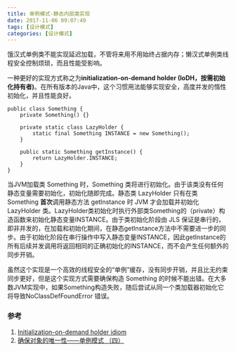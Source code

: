 ```yaml
---
title: 单例模式-静态内部类实现
date: 2017-11-06 09:07:49
tags: [设计模式]
categories: [设计模式]
---
```


饿汉式单例类不能实现延迟加载，不管将来用不用始终占据内存；懒汉式单例类线程安全控制烦琐，而且性能受影响。

一种更好的实现方式称之为**initialization-on-demand holder (IoDH，按需初始化持有者)**。在所有版本的Java中，这个习惯用法能够实现安全，高度并发的惰性初始化，并且性能良好。

```
public class Something {
    private Something() {}

    private static class LazyHolder {
        static final Something INSTANCE = new Something();
    }

    public static Something getInstance() {
        return LazyHolder.INSTANCE;
    }
}
```

当JVM加载类 Something 时，Something 类将进行初始化。由于该类没有任何静态变量需要初始化，初始化随即完成。静态类 LazyHolder 只有在类 Something **首次**调用静态方法 getInstance 时 JVM 才会加载并初始化 LazyHolder 类。LazyHolder类初始化时执行外部类Something的（private）构造函数来初始化静态变量INSTANCE。由于类初始化阶段由 JLS 保证是串行的，即非并发的，在加载和初始化期间，在静态getInstance方法中不需要进一步的同步。由于初始化阶段在串行操作中写入静态变量INSTANCE，因此getInstance的所有后续并发调用将返回相同的正确初始化的INSTANCE，而不会产生任何额外的同步开销。

虽然这个实现是一个高效的线程安全的“单例”缓存，没有同步开销，并且比无约束同步更好，但是这个实现方式需要确保构造 Something 的时候不能出错。在大多数JVM实现中，如果Something构造失败，随后尝试从同一个类加载器初始化它将导致NoClassDefFoundError 错误。

### 参考 
1. [Initialization-on-demand holder idiom](https://en.wikipedia.org/wiki/Initialization-on-demand_holder_idiom)
2. [确保对象的唯一性——单例模式 （四）](http://blog.csdn.net/lovelion/article/details/7420888)